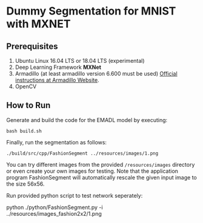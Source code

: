 <!-- (c) https://github.com/MontiCore/monticore -->
# Dummy Segmentation for MNIST with MXNET


## Prerequisites
1. Ubuntu Linux 16.04 LTS or 18.04 LTS (experimental)
2. Deep Learning Framework **MXNet**
3. Armadillo (at least armadillo version 6.600 must be used) [Official instructions at Armadillo Website](http://arma.sourceforge.net/download.html).
4. OpenCV


## How to Run
Generate and build the code for the EMADL model by executing:

```
bash build.sh
```

Finally, run the segmentation as follows:
```
./build/src/cpp/FashionSegment ../resources/images/1.png
```

You can try different images from the provided `/resources/images` directory or even create your own images for testing. Note that the application program FashionSegment will automatically rescale the given input image to the size 56x56.


Run provided python script to test network seperately:

python ./python/FashionSegment.py -i ../resources/images_fashion2x2/1.png
